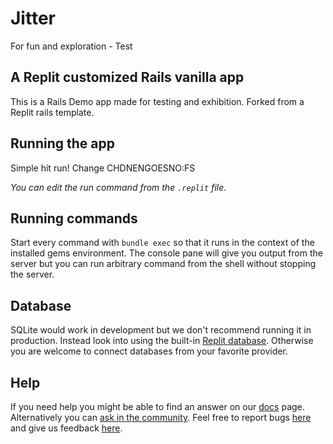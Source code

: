 # Jitter

For fun and exploration - Test

## A Replit customized Rails vanilla app

This is a Rails Demo app made for testing and exhibition. Forked from a Replit rails template. 


## Running the app

Simple hit run!  Change CHDNENGOESNO:FS

_You can edit the run command from the `.replit` file._

## Running commands

Start every command with `bundle exec` so that it runs in the context of the installed gems environment. The console pane will give you output from the server but you can run arbitrary command from the shell without stopping the server.

## Database

SQLite would work in development but we don't recommend running it in production. Instead look into using the built-in [Replit database](http://docs.replit.com/misc/database). Otherwise you are welcome to connect databases from your favorite provider. 

## Help

If you need help you might be able to find an answer on our [docs](https://docs.replit.com) page. Alternatively you can [ask in the community](https://replit.com/talk/ask). Feel free to report bugs [here](https://replit.com/bugs) and give us feedback [here](https://Replit/feedback).
